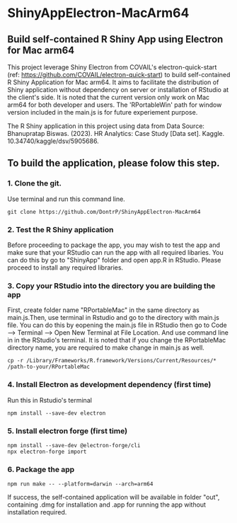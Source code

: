 # ShinyAppElectron-MacArm64
## Build self-contained R Shiny App using Electron for Mac arm64

This project leverage Shiny Electron from COVAIL's electron-quick-start (ref: https://github.com/COVAIL/electron-quick-start) to build self-contained R Shiny Application for Mac arm64. It aims to facilitate the distribution of Shiny application without dependency on server or installation of RStudio at the client's side. It is noted that the current version only work on Mac arm64 for both developer and users. The 'RPortableWin' path for window version included in the main.js is for future experiement purpose. 

The R Shiny application in this project using data from Data Source: Bhanupratap Biswas. (2023). HR Analytics: Case Study [Data set]. Kaggle. 10.34740/kaggle/dsv/5905686. 

## To build the application, please folow this step.

### 1. Clone the git.
Use terminal and run this command line. 
```
git clone https://github.com/DontrP/ShinyAppElectron-MacArm64
```

### 2. Test the R Shiny application
Before proceeding to package the app, you may wish to test the app and make sure that your RStudio can run the app with all required libaries. You can do this by go to "ShinyApp" folder and open app.R in RStudio. Please proceed to install any required libraries.

### 3. Copy your RStudio into the directory you are building the app
First, create folder name "RPortableMac" in the same directory as main.js.Then, use terminal in Rstudio and go to the directory with main.js file. You can do this by eopening the main.js file in RStudio then go to Code --> Terminal --> Open New Terminal at File Location. And use command line in in the RStudio's terminal. It is noted that if you change the RPortableMac directory name, you are required to make change in main.js as well.
```
cp -r /Library/Frameworks/R.framework/Versions/Current/Resources/* /path-to-your/RPortableMac
```

### 4. Install Electron as development dependency (first time)
Run this in Rstudio's terminal
```
npm install --save-dev electron
```

### 5. Install electron forge (first time)
```
npm install --save-dev @electron-forge/cli 
npx electron-forge import
```

### 6. Package the app
```
npm run make -- --platform=darwin --arch=arm64
```

If success, the self-contained application will be available in folder "out", containing .dmg for installation and .app for running the app without installation required.


